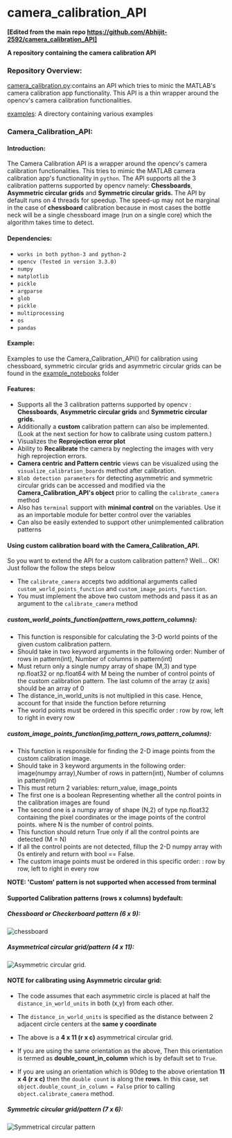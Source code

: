

# camera_calibration_API
**[Edited from the main repo https://github.com/Abhijit-2592/camera_calibration_API]**

**A repository containing the camera calibration API**

### Repository Overview:

[camera_calibration.py](./camera_calibration.py):contains an API which tries to minic the MATLAB's camera calibration app functionality. This API is a thin wrapper around the opencv's camera calibration functionalities.

[examples](./examples): A directory containing various examples


### Camera_Calibration_API:

#### Introduction:
The Camera Calibration API is a wrapper around the opencv's camera calibration functionalities. This tries to mimic the MATLAB camera calibration app's functionality in `python`. The API supports all the 3 calibration patterns supported by opencv namely: **Chessboards**, **Asymmetric circular grids** and **Symmetric circular grids.**  The API by default runs on 4 threads for speedup. The speed-up may not be marginal in the case of **chessboard** calibration because in most cases the bottle neck will be a single chessboard image (run on a single core) which the algorithm takes time to detect.

#### Dependencies:
* `works in both python-3 and python-2`
* `opencv (Tested in version 3.3.0)`
* `numpy`
* `matplotlib`
* `pickle`
* `argparse`
* `glob`
* `pickle`
* `multiprocessing`
* `os`
* `pandas`

#### Example:
Examples to use the Camera_Calibration_API() for calibration using chessboard, symmetric circular grids and asymmetric circular grids can be found in the [example_notebooks](./examples/example_notebooks) folder

#### Features:
* Supports all the 3 calibration patterns supported by opencv : **Chessboards**, **Asymmetric circular grids** and **Symmetric circular grids.**
* Additionally a **custom** calibration pattern can also be implemented. (Look at the next section for how to calibrate using custom pattern.)
* Visualizes the **Reprojection error plot**
* Ability to **Recalibrate** the camera by neglecting the images with very high reprojection errors.
* **Camera centric and Pattern centric** views can be visualized using the `visualize_calibration_boards` method after calibration. 
* `Blob detection parameters` for detecting asymmetric and symmetric circular grids can be accessed and modified via the **Camera_Calibration_API's object** prior to calling the `calibrate_camera` method
* Also has `terminal` support with **minimal control** on the variables. Use it as an importable module for better control over the variables 
* Can also be easily extended to support other unimplemented calibration patterns

#### Using custom calibration board with the Camera_Calibration_API.

So you want to extend the API for a custom calibration pattern? Well... OK! Just follow the follow the steps below

* The `calibrate_camera` accepts two additional arguments called `custom_world_points_function` and `custom_image_points_function`.
* You must implement the above two custom methods and pass it as an argument to the `calibrate_camera` method


        
##### custom_world_points_function(pattern_rows,pattern_columns):
    
* This function is responsible for calculating the 3-D world points of the given custom calibration pattern.
* Should take in two keyword arguments in the following order: Number of rows in pattern(int), Number of columns in pattern(int)
* Must return only a single numpy array of shape (M,3) and type np.float32 or np.float64 with M being the number of control points of the custom calibration pattern. The last column of the array (z axis) should be an array of 0
* The distance_in_world_units is not multiplied in this case. Hence, account for that inside the function before returning
* The world points must be ordered in this specific order : row by row, left to right in every row

##### custom_image_points_function(img,pattern_rows,pattern_columns):
    
* This function is responsible for finding the 2-D image points from the custom calibration image.
* Should take in 3 keyword arguments in the following order: image(numpy array),Number of rows in pattern(int), Number of columns in pattern(int)
* This must return 2 variables: return_value, image_points
* The first one is a boolean Representing whether all the control points in the calibration images are found
* The second one is a numpy array of shape (N,2) of type np.float32 containing the pixel coordinates or the image points of the control points. where N is the number of control points.
* This function should return True only if all the control points are detected (M = N)
* If all the control points are not detected, fillup the 2-D numpy array with 0s entirely and return with bool == False.
* The custom image points must be ordered in this specific order: : row by row, left to right in every row

**NOTE: 'Custom' pattern is not supported when accessed from terminal**



#### Supported Calibration patterns (rows x columns) bydefault:

##### Chessboard or Checkerboard pattern (6 x 9):
![chessboard](https://raw.githubusercontent.com/LongerVision/OpenCV_Examples/master/markers/pattern_chessboard.png)

##### Asymmetrical circular grid/pattern (4 x 11):
![Asymmetric circular grid](https://raw.githubusercontent.com/LongerVision/OpenCV_Examples/master/markers/pattern_acircles.png). 

#### NOTE for calibrating using Asymmetric circular grid:
* The code assumes that each asymmetric circle is placed at half the `distance_in_world_units` in both (x,y) from each other.

* The `distance_in_world_units` is specified as the distance between 2 adjacent circle centers at the **same y coordinate** 

* The above is a **4 x 11 (r x c)** asymmetrical circular grid. 

* If you are using the same orientation as the above, Then this orientation is termed as **double_count_in_column** which is by default set to `True`. 

* If you are using an orientation which is 90deg to the above orientation **11 x 4 (r x c)** then the `double count` is along the **rows**. In this case, set `object.double_count_in_column = False` prior to calling   `object.calibrate_camera` method.

##### Symmetric circular grid/pattern (7 x 6):
![Symmetrical circular pattern](http://answers.opencv.org/upfiles/13785495544653926.jpg)
